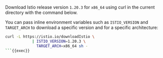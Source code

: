 Download Istio release version `1.20.3` for `x86_64` using curl in the current directory with the command below. 


You can pass inline environment variables such as `ISTIO_VERSION` and `TARGET_ARCH` 
to download a specific version and for a specific architecture:

```bash
curl -L https://istio.io/downloadIstio \
            | ISTIO_VERSION=1.20.3 \
              TARGET_ARCH=x86_64 sh -
```{{exec}}